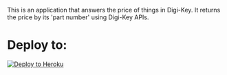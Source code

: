 

This is an application that answers the price of things in Digi-Key. It returns the price by its 'part number' using Digi-Key APIs.



# Deploy to:
[![Deploy to Heroku](https://www.herokucdn.com/deploy/button.svg)](https://heroku.com/deploy)

